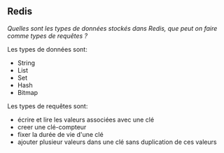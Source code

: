## Redis

*Quelles sont les types de données stockés dans Redis, que peut on faire comme types de requêtes ?*

Les types de données sont: 
- String
- List
- Set
- Hash
- Bitmap

Les types de requêtes sont:
- écrire et lire les valeurs associées avec une clé
- creer une clé-compteur
- fixer la durée de vie d'une clé
- ajouter plusieur valeurs dans une clé sans duplication de ces valeurs 
